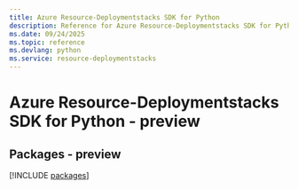```yaml
---
title: Azure Resource-Deploymentstacks SDK for Python
description: Reference for Azure Resource-Deploymentstacks SDK for Python
ms.date: 09/24/2025
ms.topic: reference
ms.devlang: python
ms.service: resource-deploymentstacks
---
```

# Azure Resource-Deploymentstacks SDK for Python - preview
## Packages - preview
[!INCLUDE [packages](resource-deploymentstacks-index.md)]
